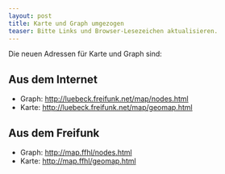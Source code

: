 ```yaml
---
layout: post
title: Karte und Graph umgezogen
teaser: Bitte Links und Browser-Lesezeichen aktualisieren.
---
```


Die neuen Adressen für Karte und Graph sind:

## Aus dem Internet

* Graph: http://luebeck.freifunk.net/map/nodes.html
* Karte: http://luebeck.freifunk.net/map/geomap.html

## Aus dem Freifunk

* Graph: http://map.ffhl/nodes.html
* Karte: http://map.ffhl/geomap.html
